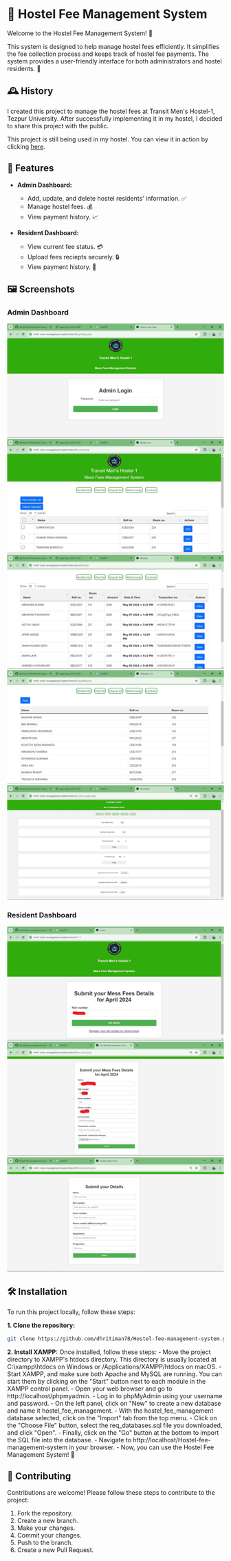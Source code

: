 # 🏫 Hostel Fee Management System

Welcome to the Hostel Fee Management System! 🌟

This system is designed to help manage hostel fees efficiently. It simplifies the fee collection process and keeps track of hostel fee payments. The system provides a user-friendly interface for both administrators and hostel residents. 💼

## 🕰️ History

I created this project to manage the hostel fees at Transit Men's Hostel-1, Tezpur University. After successfully implementing it in my hostel, I decided to share this project with the public. 

This project is still being used in my hostel. You can view it in action by clicking [here](https://tmh1-mess-management-system.free.nf/?i=1).

## 🚀 Features

- **Admin Dashboard:** 
  - Add, update, and delete hostel residents' information. ✅
  - Manage hostel fees. 💰
  - View payment history. 📈
  
- **Resident Dashboard:**
  - View current fee status. 💳
  - Upload fees reciepts securely. 🔒
  - View payment history. 📜

## 🖼️ Screenshots

### Admin Dashboard
![Admin Dashboard](assets/pics/login.jpg)
![Admin Dashboard](assets/pics/Borders.jpg)
![Admin Dashboard](assets/pics/paidlist.jpg)
![Admin Dashboard](assets/pics/defaulters.jpg)
![Admin Dashboard](assets/pics/controls.jpg)


### Resident Dashboard
![Resident Dashboard](assets/pics/homepage.jpg)
![Resident Dashboard](assets/pics/page1.jpg)
![Resident Dashboard](assets/pics/page2.jpg)


## 🛠️ Installation

To run this project locally, follow these steps:

**1. Clone the repository:**
   ```bash
   git clone https://github.com/dhritiman78/Hostel-fee-management-system.git
```
**2. Install XAMPP:**
  Once installed, follow these steps:
    - Move the project directory to XAMPP's htdocs directory. This directory is usually located at C:\xampp\htdocs on Windows or /Applications/XAMPP/htdocs on macOS.
    - Start XAMPP, and make sure both Apache and MySQL are running. You can start them by clicking on the "Start" button next to each module in the XAMPP control panel.
    - Open your web browser and go to http://localhost/phpmyadmin.
    - Log in to phpMyAdmin using your username and password.
    - On the left panel, click on "New" to create a new database and name it hostel_fee_management.
    - With the hostel_fee_management database selected, click on the "Import" tab from the top menu.
    - Click on the "Choose File" button, select the req_databases.sql file you downloaded, and click "Open".
    - Finally, click on the "Go" button at the bottom to import the SQL file into the database.
    - Navigate to http://localhost/Hostel-fee-management-system in your browser.
    - Now, you can use the Hostel Fee Management System! 🎉

## 🤝 Contributing

Contributions are welcome! Please follow these steps to contribute to the project:

1. Fork the repository.
2. Create a new branch.
3. Make your changes.
4. Commit your changes.
5. Push to the branch.
6. Create a new Pull Request.
